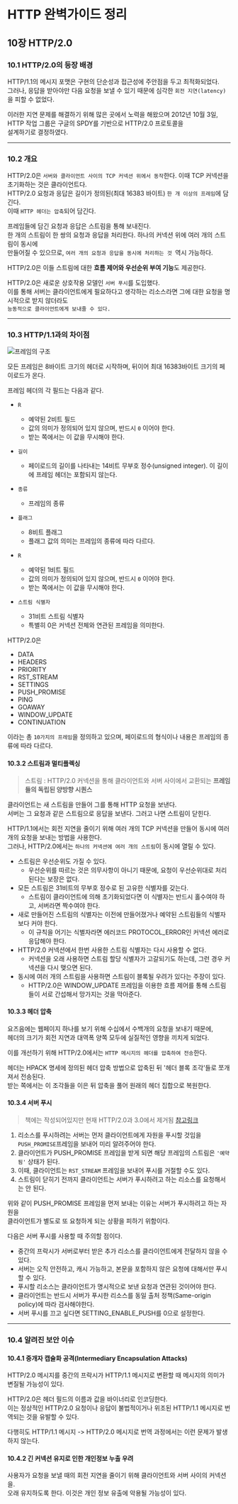 # HTTP 완벽가이드 정리
## 10장 HTTP/2.0
### 10.1 HTTP/2.0의 등장 배경

HTTP/1.1의 메시지 포맷은 구현의 단순성과 접근성에 주안점을 두고 최적화되었다.   
그러나, 응답을 받아야만 다음 요청을 보낼 수 있기 때문에 심각한 ```회전 지연(latency)```을 피할 수 없었다.   

이러한 지연 문제를 해결하기 위해 많은 곳에서 노력을 해왔으며
2012년 10월 3일, HTTP 작업 그룹은 구글의 SPDY를 기반으로 HTTP/2.0 프로토콜을   
설계하기로 결정하였다.

---

### 10.2 개요

HTTP/2.0은 ```서버와 클라이언트 사이의 TCP 커넥션 위에서 동작```한다. 이때 TCP 커넥션을 초기화하는 것은 클라이언트다.   
HTTP/2.0 요청과 응답은 길이가 정의된(최대 16383 바이트) ```한 개 이상의 프레임```에 담긴다.   
이때 ``HTTP 헤더는 압축``되어 담긴다.
   
프레임들에 담긴 요청과 응답은 스트림을 통해 보내진다.   
한 개의 스트림이 한 쌍의 요청과 응답을 처리한다. 하나의 커넥션 위에 여러 개의 스트림이 동시에   
만들어질 수 있으므로, ```여러 개의 요청과 응답을 동시에 처리하는 것 ```역시 가능하다.   

HTTP/2.0은 이들 스트림에 대한 **흐름 제어와 우선순위 부여 기능**도 제공한다.

HTTP/2.0은 새로운 상호작용 모델인 ```서버 푸시```를 도입했다.   
이를 통해 서버는 클라이언트에게 필요하다고 생각하는 리소스라면 그에 대한 요청을 명시적으로 받지 않더라도   
```능동적으로 클라이언트에게 보내줄 수 있다.```

---

### 10.3 HTTP/1.1과의 차이점

![프레임의 구조](https://user-images.githubusercontent.com/39042837/103961714-6bc6c680-5198-11eb-8edb-fa4763aac9c1.jpeg)

모든 프레임은 8바이트 크기의 헤더로 시작하며, 뒤이어 최대 16383바이트 크기의 페이로드가 온다.

프레임 헤더의 각 필드는 다음과 같다.

* ```R```
  * 예약된 2비트 필드
  * 값의 의미가 정의되어 있지 않으며, 반드시 ```0``` 이어야 한다.
  * 받는 쪽에서는 이 값을 무시해야 한다.
  
* ```길이```
  * 페이로드의 길이를 나타내는 14비트 무부호 정수(unsigned integer). 이 길이에 프레임 헤더는 포함되지 않는다.

* ```종류```
  * 프레임의 종류

* ```플래그```
  * 8비트 플래그
  * 플래그 값의 의미는 프레임의 종류에 따라 다르다.

* ```R```
  * 예약된 1비트 필드
  * 값의 의미가 정의되어 있지 않으며, 반드시 ```0``` 이어야 한다.
  * 받는 쪽에서는 이 값을 무시해야 한다.

* ```스트림 식별자```
  * 31비트 스트림 식별자
  * 특별히 0은 커넥션 전체와 연관된 프레임을 의미한다.

HTTP/2.0은

* DATA
* HEADERS
* PRIORITY
* RST_STREAM
* SETTINGS
* PUSH_PROMISE
* PING
* GOAWAY
* WINDOW_UPDATE
* CONTINUATION

이라는 총 ```10가지의 프레임```을 정의하고 있으며,
페이로드의 형식이나 내용은 프레임의 종류에 따라 다르다.

#### 10.3.2 스트림과 멀티플렉싱

> 스트림 : HTTP/2.0 커넥션을 통해 클라이언트와 서버 사이에서 교환되는 **프레임들의 독립된 양방향 시퀀스**

클라이언트는 새 스트림을 만들어 그를 통해 HTTP 요청을 보낸다.   
서버는 그 요청과 같은 스트림으로 응답을 보낸다. 그러고 나면 스트림이 닫힌다.

HTTP/1.1에서는 회전 지연을 줄이기 위해 여러 개의 TCP 커넥션을 만들어 동시에 여러 개의 요청을 보내는 방법을 사용한다.   
그러나, HTTP/2.0에서는 ```하나의 커넥션에 여러 개의 스트림```이 동시에 열릴 수 있다.

* 스트림은 우선순위도 가질 수 있다.
  * 우선순위를 따르는 것은 의무사항이 아니기 때문에, 요청이 우선순위대로 처리된다는 보장은 없다.
* 모든 스트림은 31비트의 무부호 정수로 된 고유한 식별자를 갖는다.
  * 스트림이 클라이언트에 의해 초기화되었다면 이 식별자는 반드시 홀수여야 하고, 서버라면 짝수여야 한다.
* 새로 만들어진 스트림의 식별자는 이전에 만들어졌거나 예약된 스트림들의 식별자보다 커야 한다.
  * 이 규칙을 어기는 식별자라면 에러코드 PROTOCOL_ERROR인 커넥션 에러로 응답해야 한다.
* HTTP/2.0 커넥션에서 한번 사용한 스트림 식별자는 다시 사용할 수 없다.
  * 커넥션을 오래 사용하면 스트림 할당 식별자가 고갈되기도 하는데, 그런 경우 커넥션을 다시 맺으면 된다.
* 동시에 여러 개의 스트림을 사용하면 스트림이 블록될 우려가 있다는 주장이 있다.
  * HTTP/2.0은 WINDOW_UPDATE 프레임을 이용한 흐름 제어를 통해 스트림들이 서로 간섭해서 망가지는 것을 막아준다.

#### 10.3.3 헤더 압축

요즈음에는 웹페이지 하나를 보기 위해 수십에서 수백개의 요청을 보내기 때문에,   
헤더의 크기가 회전 지연과 대역폭 양쪽 모두에 실질적인 영향을 끼치게 되었다.

이를 개선하기 위해 HTTP/2.0에서는 ```HTTP 메시지의 헤더를 압축하여 전송```한다.

헤더는 HPACK 명세에 정의된 헤더 압축 방법으로 압축된 뒤 '헤더 블록 조각'들로 쪼개져서 전송된다.   
받는 쪽에서는 이 조각들을 이은 뒤 압축을 풀어 원래의 헤더 집합으로 복원한다.

#### 10.3.4 서버 푸시

> 책에는 작성되어있지만 현재 HTTP/2.0과 3.0에서 제거됨
[참고링크](https://evertpot.com/http-2-push-is-dead/)

1. 리소스를 푸시하려는 서버는 먼저 클라이언트에게 자원을 푸시할 것임을
```PUSH_PROMISE```프레임을 보내어 미리 알려주어야 한다.
2. 클라이언트가 PUSH_PROMISE 프레임을 받게 되면 해당 프레임의 스트림은 ```'예약됨'``` 상태가 된다.
3. 이때, 클라이언트는 ```RST_STREAM``` 프레임을 보내어 푸시를 거절할 수도 있다.
4. 스트림이 닫히기 전까지 클라이언트는 서버가 푸시하려고 하는 리소스를 요청해서는 안 된다.

위와 같이 PUSH_PROMISE 프레임을 먼저 보내는 이유는 서버가 푸시하려고 하는 자원을   
클라이언트가 별도로 또 요청하게 되는 상황을 피하기 위함이다.

다음은 서버 푸시를 사용할 때 주의할 점이다.

* 중간의 프락시가 서버로부터 받은 추가 리소스를 클라이언트에게 전달하지 않을 수 있다.
* 서버는 오직 안전하고, 캐시 가능하고, 본문을 포함하지 않은 요청에 대해서만 푸시할 수 있다.
* 푸시할 리소스는 클라이언트가 명시적으로 보낸 요청과 연관된 것이어야 한다.
* 클라이언트는 반드시 서버가 푸시한 리소스를 동일 출처 정책(Same-origin policy)에 따라 검사해야한다.
* 서버 푸시를 끄고 싶다면 SETTING_ENABLE_PUSH를 0으로 설정한다.

---

### 10.4 알려진 보안 이슈

#### 10.4.1 중개자 캡슐화 공격(Intermediary Encapsulation Attacks)

HTTP/2.0 메시지를 중간의 프락시가 HTTP/1.1 메시지로 변환할 때 메시지의 의미가 변질될 가능성이 있다.

HTTP/2.0은 헤더 필드의 이름과 값을 바이너리로 인코딩한다.   
이는 정상적인 HTTP/2.0 요청이나 응답이 불법적이거나 위조된 HTTP/1.1 메시지로 번역되는 것을 유발할 수 있다.

다행히도 HTTP/1.1 메시지 -> HTTP/2.0 메시지로 번역 과정에서는 이런 문제가 발생하지 않는다.

#### 10.4.2 긴 커넥션 유지로 인한 개인정보 누출 우려

사용자가 요청을 보낼 때의 회전 지연을 줄이기 위해 클라이언트와 서버 사이의 커넥션을.  
오래 유지하도록 한다. 이것은 개인 정보 유출에 악용될 가능성이 있다.


